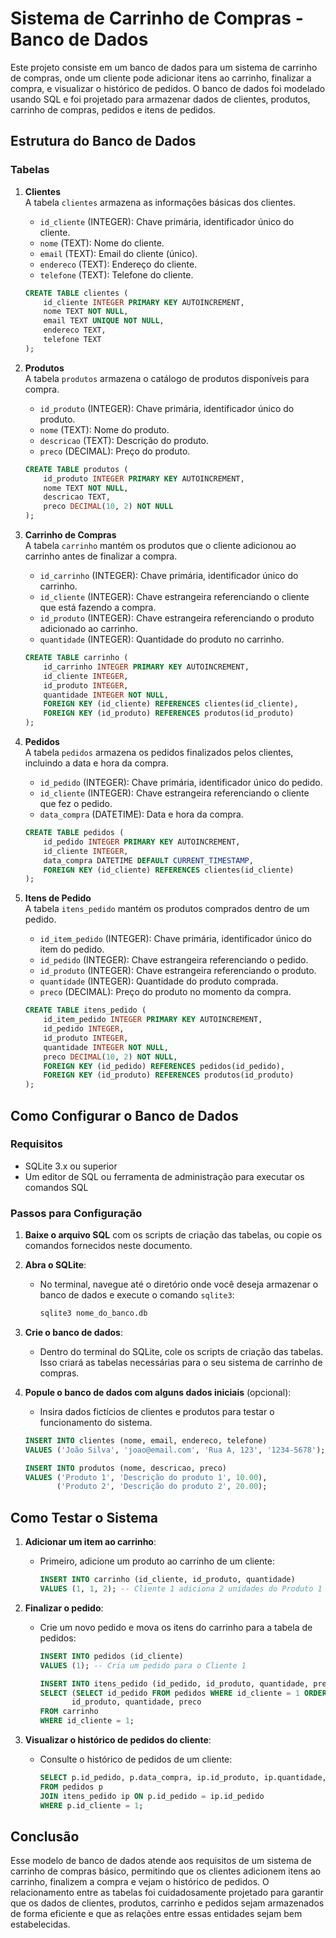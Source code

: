 # Sistema de Carrinho de Compras - Banco de Dados

Este projeto consiste em um banco de dados para um sistema de carrinho de compras, onde um cliente pode adicionar itens ao carrinho, finalizar a compra, e visualizar o histórico de pedidos. O banco de dados foi modelado usando SQL e foi projetado para armazenar dados de clientes, produtos, carrinho de compras, pedidos e itens de pedidos.

## Estrutura do Banco de Dados

### Tabelas

1. **Clientes**  
   A tabela `clientes` armazena as informações básicas dos clientes.
   - `id_cliente` (INTEGER): Chave primária, identificador único do cliente.
   - `nome` (TEXT): Nome do cliente.
   - `email` (TEXT): Email do cliente (único).
   - `endereco` (TEXT): Endereço do cliente.
   - `telefone` (TEXT): Telefone do cliente.

   ```sql
   CREATE TABLE clientes (
       id_cliente INTEGER PRIMARY KEY AUTOINCREMENT,
       nome TEXT NOT NULL,
       email TEXT UNIQUE NOT NULL,
       endereco TEXT,
       telefone TEXT
   );
   ```

2. **Produtos**  
   A tabela `produtos` armazena o catálogo de produtos disponíveis para compra.
   - `id_produto` (INTEGER): Chave primária, identificador único do produto.
   - `nome` (TEXT): Nome do produto.
   - `descricao` (TEXT): Descrição do produto.
   - `preco` (DECIMAL): Preço do produto.

   ```sql
   CREATE TABLE produtos (
       id_produto INTEGER PRIMARY KEY AUTOINCREMENT,
       nome TEXT NOT NULL,
       descricao TEXT,
       preco DECIMAL(10, 2) NOT NULL
   );
   ```

3. **Carrinho de Compras**  
   A tabela `carrinho` mantém os produtos que o cliente adicionou ao carrinho antes de finalizar a compra.
   - `id_carrinho` (INTEGER): Chave primária, identificador único do carrinho.
   - `id_cliente` (INTEGER): Chave estrangeira referenciando o cliente que está fazendo a compra.
   - `id_produto` (INTEGER): Chave estrangeira referenciando o produto adicionado ao carrinho.
   - `quantidade` (INTEGER): Quantidade do produto no carrinho.

   ```sql
   CREATE TABLE carrinho (
       id_carrinho INTEGER PRIMARY KEY AUTOINCREMENT,
       id_cliente INTEGER,
       id_produto INTEGER,
       quantidade INTEGER NOT NULL,
       FOREIGN KEY (id_cliente) REFERENCES clientes(id_cliente),
       FOREIGN KEY (id_produto) REFERENCES produtos(id_produto)
   );
   ```

4. **Pedidos**  
   A tabela `pedidos` armazena os pedidos finalizados pelos clientes, incluindo a data e hora da compra.
   - `id_pedido` (INTEGER): Chave primária, identificador único do pedido.
   - `id_cliente` (INTEGER): Chave estrangeira referenciando o cliente que fez o pedido.
   - `data_compra` (DATETIME): Data e hora da compra.

   ```sql
   CREATE TABLE pedidos (
       id_pedido INTEGER PRIMARY KEY AUTOINCREMENT,
       id_cliente INTEGER,
       data_compra DATETIME DEFAULT CURRENT_TIMESTAMP,
       FOREIGN KEY (id_cliente) REFERENCES clientes(id_cliente)
   );
   ```

5. **Itens de Pedido**  
   A tabela `itens_pedido` mantém os produtos comprados dentro de um pedido.
   - `id_item_pedido` (INTEGER): Chave primária, identificador único do item do pedido.
   - `id_pedido` (INTEGER): Chave estrangeira referenciando o pedido.
   - `id_produto` (INTEGER): Chave estrangeira referenciando o produto.
   - `quantidade` (INTEGER): Quantidade do produto comprada.
   - `preco` (DECIMAL): Preço do produto no momento da compra.

   ```sql
   CREATE TABLE itens_pedido (
       id_item_pedido INTEGER PRIMARY KEY AUTOINCREMENT,
       id_pedido INTEGER,
       id_produto INTEGER,
       quantidade INTEGER NOT NULL,
       preco DECIMAL(10, 2) NOT NULL,
       FOREIGN KEY (id_pedido) REFERENCES pedidos(id_pedido),
       FOREIGN KEY (id_produto) REFERENCES produtos(id_produto)
   );
   ```

## Como Configurar o Banco de Dados

### Requisitos

- SQLite 3.x ou superior
- Um editor de SQL ou ferramenta de administração para executar os comandos SQL

### Passos para Configuração

1. **Baixe o arquivo SQL** com os scripts de criação das tabelas, ou copie os comandos fornecidos neste documento.

2. **Abra o SQLite**:
   - No terminal, navegue até o diretório onde você deseja armazenar o banco de dados e execute o comando `sqlite3`:
     ```bash
     sqlite3 nome_do_banco.db
     ```

3. **Crie o banco de dados**:
   - Dentro do terminal do SQLite, cole os scripts de criação das tabelas. Isso criará as tabelas necessárias para o seu sistema de carrinho de compras.

4. **Popule o banco de dados com alguns dados iniciais** (opcional):
   - Insira dados fictícios de clientes e produtos para testar o funcionamento do sistema.
   ```sql
   INSERT INTO clientes (nome, email, endereco, telefone) 
   VALUES ('João Silva', 'joao@email.com', 'Rua A, 123', '1234-5678');
   
   INSERT INTO produtos (nome, descricao, preco) 
   VALUES ('Produto 1', 'Descrição do produto 1', 10.00),
          ('Produto 2', 'Descrição do produto 2', 20.00);
   ```


## Como Testar o Sistema

1. **Adicionar um item ao carrinho**:
   - Primeiro, adicione um produto ao carrinho de um cliente:
     ```sql
     INSERT INTO carrinho (id_cliente, id_produto, quantidade)
     VALUES (1, 1, 2); -- Cliente 1 adiciona 2 unidades do Produto 1
     ```

2. **Finalizar o pedido**:
   - Crie um novo pedido e mova os itens do carrinho para a tabela de pedidos:
     ```sql
     INSERT INTO pedidos (id_cliente) 
     VALUES (1); -- Cria um pedido para o Cliente 1

     INSERT INTO itens_pedido (id_pedido, id_produto, quantidade, preco) 
     SELECT (SELECT id_pedido FROM pedidos WHERE id_cliente = 1 ORDER BY data_compra DESC LIMIT 1),
            id_produto, quantidade, preco
     FROM carrinho
     WHERE id_cliente = 1;
     ```

3. **Visualizar o histórico de pedidos do cliente**:
   - Consulte o histórico de pedidos de um cliente:
     ```sql
     SELECT p.id_pedido, p.data_compra, ip.id_produto, ip.quantidade, ip.preco
     FROM pedidos p
     JOIN itens_pedido ip ON p.id_pedido = ip.id_pedido
     WHERE p.id_cliente = 1;
     ```


## Conclusão

Esse modelo de banco de dados atende aos requisitos de um sistema de carrinho de compras básico, permitindo que os clientes adicionem itens ao carrinho, finalizem a compra e vejam o histórico de pedidos. O relacionamento entre as tabelas foi cuidadosamente projetado para garantir que os dados de clientes, produtos, carrinho e pedidos sejam armazenados de forma eficiente e que as relações entre essas entidades sejam bem estabelecidas.

